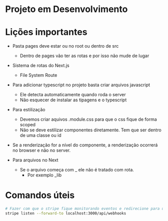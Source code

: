 # Projeto em Desenvolvimento

# Lições importantes

- Pasta pages deve estar ou no root ou dentro de src
  - Dentro de pages vão ter as rotas e por isso não mude de lugar
- Sistema de rotas do Next.js
  - File System Route
- Para adicionar typescript no projeto basta criar arquivos javascript

  - Ele detecta automaticamente quando roda o server
  - Não esquecer de instalar as tipagens e o typescript

- Para estilização

  - Devemos criar aquivos .module.css para que o css fique de forma scoped
  - Não se deve estilizar componentes diretamente. Tem que ser dentro de uma classe ou id

- Se a renderização for a nível do componente, a renderização ocorrerá no browser e não no server.

- Para arquivos no Next
  - Se o arquivo começa com _ ele não é tratado com rota.
    - Por exemplo _lib

# Comandos úteis

```bash
# Fazer com que o stripe fique monitorando eventos e redirecione para uma url da sua api
stripe listen --forward-to localhost:3000/api/webhooks
```
